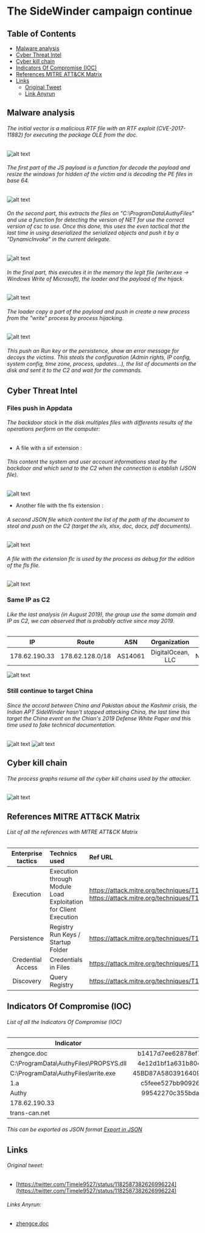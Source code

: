 # The SideWinder campaign continue
## Table of Contents
* [Malware analysis](#Malware-analysis)
* [Cyber Threat Intel](#Cyber-Threat-Intel)
* [Cyber kill chain](#Cyber-kill-chain)
* [Indicators Of Compromise (IOC)](#IOC)
* [References MITRE ATT&CK Matrix](#Ref-MITRE-ATTACK)
* [Links](#Links)
  + [Original Tweet](#Original-Tweet)
  + [Link Anyrun](#Links-Anyrun)

## Malware analysis <a name="Malware-analysis"></a>
###### The initial vector is a malicious RTF file with an RTF exploit (CVE-2017-11882) for executing the package OLE from the doc.
![alt text](https://raw.githubusercontent.com/StrangerealIntel/CyberThreatIntel/master/Indian/APT/SideWinder/11-10-2019/Pictures/October%202019/obj.PNG)
###### The first part of the JS payload is a function for decode the payload and resize the windows for hidden of the victim and is decoding the PE files in base 64.
![alt text](https://raw.githubusercontent.com/StrangerealIntel/CyberThreatIntel/master/Indian/APT/SideWinder/11-10-2019/Pictures/October%202019/jspay1.PNG)
###### On the second part, this extracts the files on "C:\ProgramData\AuthyFiles\" and use a function for detecting the version of NET for use the correct version of csc to use. Once this done, this uses the even tactical that the last time in using deserialized the serialized objects and push it by a "DynamicInvoke" in the current delegate.
![alt text](https://raw.githubusercontent.com/StrangerealIntel/CyberThreatIntel/master/Indian/APT/SideWinder/11-10-2019/Pictures/October%202019/jspay2.PNG)
###### In the final part, this executes it in the memory the legit file (writer.exe -> Windows Write of Microsoft), the loader and the payload of the hijack.
![alt text](https://raw.githubusercontent.com/StrangerealIntel/CyberThreatIntel/master/Indian/APT/SideWinder/11-10-2019/Pictures/October%202019/jspay3.PNG)
###### The loader copy a part of the payload and push in create a new process from the "write" process by process hijacking. 
![alt text](https://raw.githubusercontent.com/StrangerealIntel/CyberThreatIntel/master/Indian/APT/SideWinder/11-10-2019/Pictures/October%202019/dll1.PNG)
###### This push an Run key or the persistence, show an error message for decoys the victims. This steals the configuration (Admin rights, IP config, system config, time zone, process, updates...), the list of documents on the disk and sent it to the C2 and wait for the commands.
## Cyber Threat Intel <a name="Cyber-Threat-Intel"></a>
### Files push in Appdata
###### The backdoor stock in the disk multiples files with differents results of the operations perform on the computer:
 + A file with a sif extension :
###### This content the system and user account informations steal by the backdoor and which send to the C2 when the connection is etablish (JSON file).
![alt text](https://raw.githubusercontent.com/StrangerealIntel/CyberThreatIntel/master/Indian/APT/SideWinder/11-10-2019/Pictures/October%202019/ext1.png)
+ Another file with the fls extension :
###### A second JSON file which content the list of the path of the document to steal and push on the C2 (target the xls, xlsx, doc, docx, pdf documents).
![alt text](https://raw.githubusercontent.com/StrangerealIntel/CyberThreatIntel/master/Indian/APT/SideWinder/11-10-2019/Pictures/October%202019/ext2.png)
###### A file with the extension flc is used by the process as debug for the edition of the fls file.
![alt text](https://raw.githubusercontent.com/StrangerealIntel/CyberThreatIntel/master/Indian/APT/SideWinder/11-10-2019/Pictures/October%202019/extunsed.png)
### Same IP as C2 
###### Like the last analysis (in August 2019), the group use the same domain and IP as C2, we can observed that is probably active since may 2019.
|IP|Route|ASN|Organization|Country|City|Coordinates|
| :---------------: | :---------------: | :---------------: |:---------------: |:---------------: |:---------------: |:---------------: |
|178.62.190.33|178.62.128.0/18|AS14061|DigitalOcean, LLC|Netherlands|Amsterdam| 52.3740,4.8897|

![alt text](https://raw.githubusercontent.com/StrangerealIntel/CyberThreatIntel/master/Indian/APT/SideWinder/11-10-2019/Pictures/October%202019/whois.png)
### Still continue to target China
###### Since the accord between China and Pakistan about the Kashmir crisis, the Indian APT SideWinder hasn't stopped attacking China, the last time this target the China event on the Chian's 2019 Defense White Paper and this time used to fake technical documentation.
![alt text](https://raw.githubusercontent.com/StrangerealIntel/CyberThreatIntel/master/Indian/APT/SideWinder/11-10-2019/Pictures/October%202019/eventchina1.png)
![alt text](https://raw.githubusercontent.com/StrangerealIntel/CyberThreatIntel/master/Indian/APT/SideWinder/11-10-2019/Pictures/October%202019/eventchina2.png)

## Cyber kill chain <a name="Cyber-kill-chain"></a>
###### The process graphs resume all the cyber kill chains used by the attacker. 
![alt text](https://raw.githubusercontent.com/StrangerealIntel/CyberThreatIntel/master/Indian/APT/SideWinder/11-10-2019/Pictures/October%202019/CyberKill.png)
## References MITRE ATT&CK Matrix <a name="Ref-MITRE-ATTACK"></a>
###### List of all the references with MITRE ATT&CK Matrix

|Enterprise tactics|Technics used|Ref URL|
| :---------------: |:-------------| :------------- |
|Execution|Execution through Module Load<br>Exploitation for Client Execution|https://attack.mitre.org/techniques/T1129/<br>https://attack.mitre.org/techniques/T1203/|
|Persistence|Registry Run Keys / Startup Folder|https://attack.mitre.org/techniques/T1060/|
|Credential Access|Credentials in Files|https://attack.mitre.org/techniques/T1081/|
|Discovery|Query Registry|https://attack.mitre.org/techniques/T1012/|

## Indicators Of Compromise (IOC) <a name="IOC"></a>
###### List of all the Indicators Of Compromise (IOC)
|Indicator|Description|
| ------------- |:-------------:|
|zhengce.doc|b1417d7ee62878ef75381e4a3a4f388ac08ac4d4bbd9999b126345691e82b0c2|
|C:\ProgramData\AuthyFiles\PROPSYS.dll|4e12d1bf1a631b8045e267671c0340b8da61777480692c4ce396f932f6bd4023|
|C:\ProgramData\AuthyFiles\write.exe|45BD87A5803916409A0D824BEEFAFB1FAF49D52E0BA9C0E8014E82EAA17E7659|
|1.a|c5feee527bb90926949c572bfe3fceb862727a9f5cee1fc580a11558253d624e|
|Authy|99542270c355bdaef251fefeaf88c5ff747e3837501735887e7b2b7b54e2e2f2|
|178.62.190.33|IP C2|
|trans-can.net|Domain C2|

###### This can be exported as JSON format [Export in JSON](https://raw.githubusercontent.com/StrangerealIntel/CyberThreatIntel/master/Indian/APT/SideWinder/11-10-2019/IOC-SideWinder-14-10-19.json)	

## Links <a name="Links"></a>
###### Original tweet: 
* [https://twitter.com/Timele9527/status/1182587382626996224](https://twitter.com/Timele9527/status/1182587382626996224) <a name="Original-Tweet"></a>
###### Links Anyrun: <a name="Links-Anyrun"></a>
* [zhengce.doc](https://app.any.run/tasks/7cdd1bfc-f0a3-4dd6-a29c-5ed70a77e76c)
